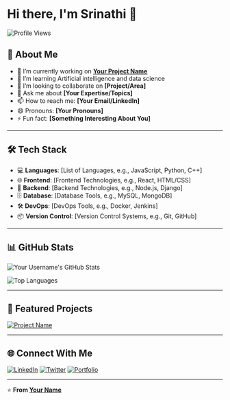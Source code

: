 # Hi there, I'm Srinathi 👋

![Profile Views](https://komarev.com/ghpvc/?username=yourusername&color=blueviolet)

## 🚀 About Me
- 🔭 I’m currently working on **[Your Project Name](https://github.com/yourusername/yourproject)**
- 🌱 I’m learning Artificial intelligence and data science
- 👯 I’m looking to collaborate on **[Project/Area]**
- 💬 Ask me about **[Your Expertise/Topics]**
- 📫 How to reach me: **[Your Email/LinkedIn]**
- 😄 Pronouns: **[Your Pronouns]**
- ⚡ Fun fact: **[Something Interesting About You]**

---

## 🛠️ Tech Stack
- 💻 **Languages**: [List of Languages, e.g., JavaScript, Python, C++]
- 🌐 **Frontend**: [Frontend Technologies, e.g., React, HTML/CSS]
- 🔧 **Backend**: [Backend Technologies, e.g., Node.js, Django]
- 🗄️ **Database**: [Database Tools, e.g., MySQL, MongoDB]
- 🛠️ **DevOps**: [DevOps Tools, e.g., Docker, Jenkins]
- 📦 **Version Control**: [Version Control Systems, e.g., Git, GitHub]

---

## 📊 GitHub Stats
![Your Username's GitHub Stats](https://github-readme-stats.vercel.app/api?username=yourusername&show_icons=true&theme=radical)

![Top Languages](https://github-readme-stats.vercel.app/api/top-langs/?username=yourusername&layout=compact&theme=radical)

---

## 🌟 Featured Projects
[![Project Name](https://github-readme-stats.vercel.app/api/pin/?username=yourusername&repo=yourproject&theme=radical)](https://github.com/yourusername/yourproject)

---

## 🌐 Connect With Me
[![LinkedIn](https://img.shields.io/badge/-LinkedIn-blue?style=flat-square&logo=Linkedin&logoColor=white&link=https://linkedin.com/in/yourprofile)](https://linkedin.com/in/yourprofile)
[![Twitter](https://img.shields.io/badge/-Twitter-blue?style=flat-square&logo=Twitter&logoColor=white&link=https://twitter.com/yourprofile)](https://twitter.com/yourprofile)
[![Portfolio](https://img.shields.io/badge/-Portfolio-blueviolet?style=flat-square&logo=html5&logoColor=white&link=https://yourportfolio.com)](https://yourportfolio.com)

---

⭐️ **From [Your Name](https://github.com/yourusername)**

